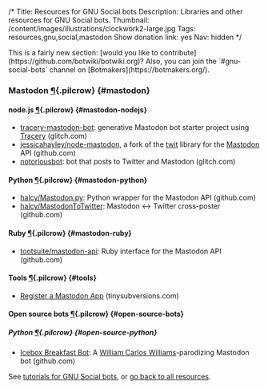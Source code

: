 /*
Title: Resources for GNU Social bots
Description: Libraries and other resources for GNU Social bots.
Thumbnail: /content/images/illustrations/clockwork2-large.jpg
Tags: resources,gnu,social,mastodon
Show donation link: yes
Nav: hidden
*/


<div class="note" markdown="1">
This is a fairly new section: [would you like to contribute](https://github.com/botwiki/botwiki.org)? Also, you can join the `#gnu-social-bots` channel on [Botmakers](https://botmakers.org/).
</div>





### Mastodon [¶](#mastodon){.pilcrow} {#mastodon}

#### node.js [¶](#mastodon-nodejs){.pilcrow} {#mastodon-nodejs}

- [tracery-mastodon-bot](https://glitch.com/~tracery-mastodon-bot): generative Mastodon bot starter project using [Tracery](http://tracery.io/) (glitch.com)
- [jessicahayley/node-mastodon](https://github.com/jessicahayley/node-mastodon), a fork of the [twit](https://github.com/ttezel/twit) library for the [Mastodon](https://github.com/tootsuite/mastodon) API (github.com)
- [notoriousbot](https://glitch.com/edit/#!/notoriousbot): bot that posts to Twitter and Mastodon (glitch.com)

#### Python [¶](#mastodon-python){.pilcrow} {#mastodon-python}

- [halcy/Mastodon.py](https://github.com/halcy/Mastodon.py): Python wrapper for the Mastodon API (github.com)
- [halcy/MastodonToTwitter](https://github.com/halcy/MastodonToTwitter): Mastodon <-> Twitter cross-poster (github.com)

#### Ruby [¶](#mastodon-ruby){.pilcrow} {#mastodon-ruby}

- [tootsuite/mastodon-api](https://github.com/tootsuite/mastodon-api): Ruby interface for the Mastodon API (github.com)

#### Tools [¶](#tools){.pilcrow} {#tools}

- [Register a Mastodon App](https://tinysubversions.com/notes/mastodon-bot/index.html) (tinysubversions.com)

#### Open source bots [¶](#open-source-bots){.pilcrow} {#open-source-bots}

##### Python [¶](#open-source-python){.pilcrow} {#open-source-python}

- [Icebox Breakfast Bot](https://github.com/aparrish/iceboxbreakfast): A [William Carlos Williams](https://en.wikipedia.org/wiki/William_Carlos_Williams)-parodizing Mastodon bot (github.com)



See [tutorials for GNU Social bots](/tutorials/gnu-social-bots/), or [go back to all resources](/resources).

